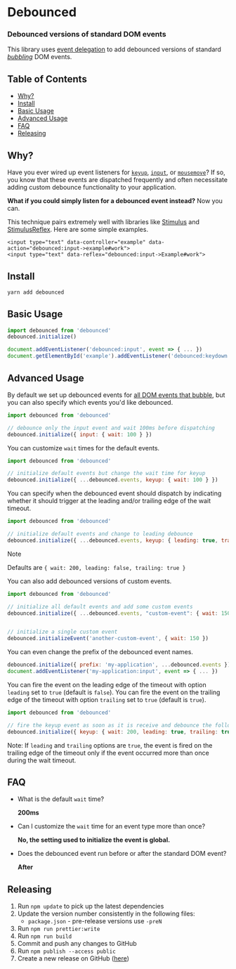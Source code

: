 # Debounced

### Debounced versions of standard DOM events

This library uses [event delegation](https://developer.mozilla.org/en-US/docs/Learn/JavaScript/Building_blocks/Events#Event_delegation)
to add debounced versions of standard [*bubbling*](https://developer.mozilla.org/en-US/docs/Web/API/Event/bubbles) DOM events.

<!-- Tocer[start]: Auto-generated, don't remove. -->

## Table of Contents

  - [Why?](#why)
  - [Install](#install)
  - [Basic Usage](#basic-usage)
  - [Advanced Usage](#advanced-usage)
  - [FAQ](#faq)
  - [Releasing](#releasing)

<!-- Tocer[finish]: Auto-generated, don't remove. -->

## Why?

Have you ever wired up event listeners for [`keyup`](https://developer.mozilla.org/en-US/docs/Web/API/Document/keyup_event),
[`input`](https://developer.mozilla.org/en-US/docs/Web/API/HTMLElement/input_event), or
[`mousemove`](https://developer.mozilla.org/en-US/docs/Web/API/Element/mousemove_event)?
If so, you know that these events are dispatched frequently and
often necessitate adding custom debounce functionality to your application.

**What if you could simply listen for a debounced event instead?**
Now you can.

This technique pairs extremely well with libraries like
[Stimulus](https://github.com/stimulusjs/stimulus) and [StimulusReflex](https://github.com/hopsoft/stimulus_reflex).
Here are some simple examples.

```erb
<input type="text" data-controller="example" data-action="debounced:input->example#work">
<input type="text" data-reflex="debounced:input->Example#work">
```

## Install

```sh
yarn add debounced
```

## Basic Usage

```js
import debounced from 'debounced'
debounced.initialize()
```

```js
document.addEventListener('debounced:input', event => { ... })
document.getElementById('example').addEventListener('debounced:keydown', event => { ... })
```

## Advanced Usage

By default we set up debounced events for [all DOM events that bubble](https://github.com/hopsoft/debounced/blob/master/src/events.js),
but you can also specify which events you'd like debounced.

```js
import debounced from 'debounced'

// debounce only the input event and wait 100ms before dispatching
debounced.initialize({ input: { wait: 100 } })
```

You can customize `wait` times for the default events.

```js
import debounced from 'debounced'

// initialize default events but change the wait time for keyup
debounced.initialize({ ...debounced.events, keyup: { wait: 100 } })
```

You can specify when the debounced event should dispatch by indicating whether it should trigger at the
leading and/or trailing edge of the wait timeout.

```js
import debounced from 'debounced'

// initialize default events and change to leading debounce
debounced.initialize({ ...debounced.events, keyup: { leading: true, trailing: false } })
```

> [!NOTE]
> Defaults are `{ wait: 200, leading: false, trailing: true }`

You can also add debounced versions of custom events.

```js
import debounced from 'debounced'

// initialize all default events and add some custom events
debounced.initialize({ ...debounced.events, "custom-event": { wait: 150 } })


// initialize a single custom event
debounced.initializeEvent('another-custom-event', { wait: 150 })
```

You can even change the prefix of the debounced event names.

```js
debounced.initialize({ prefix: 'my-application', ...debounced.events })
document.addEventListener('my-application:input', event => { ... })
```

You can fire the event on the leading edge of the timeout with option `leading` set to `true` (default is `false`).
You can fire the event on the trailing edge of the timeout with option `trailing` set to `true` (default is `true`).

```js
import debounced from 'debounced'

// fire the keyup event as soon as it is receive and debounce the following keyup event(s) during the wait time period.
debounced.initialize({ keyup: { wait: 200, leading: true, trailing: true } })
```

Note: If `leading` and `trailing` options are `true`, the event is fired on the trailing edge of the timeout only if the event occurred more than once during the wait timeout.

## FAQ

- What is the default `wait` time?

  **200ms**

- Can I customize the `wait` time for an event type more than once?

  **No, the setting used to initialize the event is global.**

- Does the debounced event run before or after the standard DOM event?

  **After**

## Releasing

1. Run `npm update` to pick up the latest dependencies
1. Update the version number consistently in the following files:
   * `package.json` - pre-release versions use `-preN`
1. Run `npm run prettier:write`
1. Run `npm run build`
1. Commit and push any changes to GitHub
1. Run `npm publish --access public`
1. Create a new release on GitHub ([here](https://github.com/hopsoft/debounced/releases))
